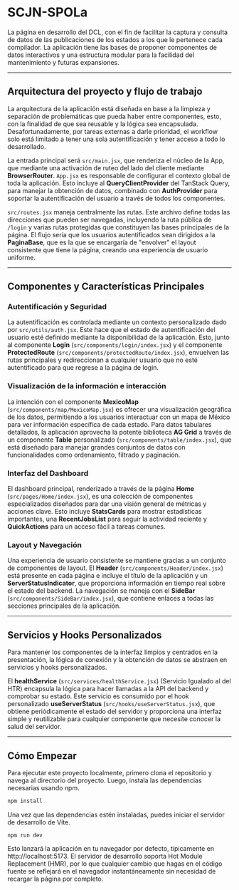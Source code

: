 # SCJN-SPOLa

La página en desarrollo del DCL, con el fin de facilitar la captura y consulta de datos de las publicaciones de los estados a los que le pertenece cada compilador. La aplicación tiene las bases de proponer componentes de datos interactivos y una estructura modular para la facilidad del mantenimiento y futuras expansiones.

---

## Arquitectura del proyecto y flujo de trabajo

La arquitectura de la aplicación está diseñada en base a la limpieza y separación de problemáticas que pueda haber entre componentes, esto, con la finalidad de que sea reusable y la lógica sea encapsulada. Desafortunadamente, por tareas externas a darle prioridad, el workflow solo está limitado a tener una sola autentificación y tener acceso a todo lo desarrollado.

La entrada principal será `src/main.jsx`, que renderiza el núcleo de la App, que mediante una activación de ruteo del lado del cliente mediante **BrowserRouter**. `App.jsx` es responsable de configurar el contexto global de toda la aplicación. Esto incluye al **QueryClientProvider** del TanStack Query, para manejar la obtención de datos, combinado con **AuthProvider** para soportar la autentificación del usuario a través de todos los componentes.

`src/routes.jsx` maneja centralmente las rutas. Este archivo define todas las direcciones que pueden ser navegadas, incluyendo la ruta pública de `/login` y varias rutas protegidas que constituyen las bases principales de la página. El flujo sería que los usuarios autentificados sean dirigidos a la **PaginaBase**, que es la que se encargaría de "envolver" el layout consistente que tiene la página, creando una experiencia de usuario uniforme.

---

## Componentes y Características Principales

### Autentificación y Seguridad
La autentificación es controlada mediante un contexto personalizado dado por `src/utils/auth.jsx`. Este hace que el estado de autentificación del usuario esté definido mediante la disponibilidad de la aplicación. Esto, junto al componente **Login** (`src/components/login/index.jsx`) y el componente **ProtectedRoute** (`src/components/protectedRoute/index.jsx`), envuelven las rutas principales y redireccionan a cualquier usuario que no esté autentificado para que regrese a la página de login.

### Visualización de la información e interacción
La intención con el componente **MexicoMap** (`src/components/map/MexicoMap.jsx`) es ofrecer una visualización geográfica de los datos, permitiendo a los usuarios interactuar con un mapa de México para ver información específica de cada estado. Para datos tabulares detallados, la aplicación aprovecha la potente biblioteca **AG Grid** a través de un componente **Table** personalizado (`src/components/table/index.jsx`), que está diseñado para manejar grandes conjuntos de datos con funcionalidades como ordenamiento, filtrado y paginación.

### Interfaz del Dashboard
El dashboard principal, renderizado a través de la página **Home** (`src/pages/Home/index.jsx`), es una colección de componentes especializados diseñados para dar una visión general de métricas y acciones clave. Esto incluye **StatsCards** para mostrar estadísticas importantes, una **RecentJobsList** para seguir la actividad reciente y **QuickActions** para un acceso fácil a tareas comunes.

### Layout y Navegación
Una experiencia de usuario consistente se mantiene gracias a un conjunto de componentes de layout. El **Header** (`src/components/Header/index.jsx`) está presente en cada página e incluye el título de la aplicación y un **ServerStatusIndicator**, que proporciona información en tiempo real sobre el estado del backend. La navegación se maneja con el **SideBar** (`src/components/SideBar/index.jsx`), que contiene enlaces a todas las secciones principales de la aplicación.

---

## Servicios y Hooks Personalizados

Para mantener los componentes de la interfaz limpios y centrados en la presentación, la lógica de conexión y la obtención de datos se abstraen en servicios y hooks personalizados.

El **healthService** (`src/services/healthService.jsx`) (Servicio Igualado al del HTR) encapsula la lógica para hacer llamadas a la API del backend y comprobar su estado. Este servicio es consumido por el hook personalizado **useServerStatus** (`src/hooks/useServerStatus.jsx`), que obtiene periódicamente el estado del servidor y proporciona una interfaz simple y reutilizable para cualquier componente que necesite conocer la salud del servidor.

---

## Cómo Empezar

Para ejecutar este proyecto localmente, primero clona el repositorio y navega al directorio del proyecto. Luego, instala las dependencias necesarias usando npm.

```bash
npm install
````
Una vez que las dependencias estén instaladas, puedes iniciar el servidor de desarrollo de Vite.
````
npm run dev
````
Esto lanzará la aplicación en tu navegador por defecto, típicamente en http://localhost:5173. El servidor de desarrollo soporta Hot Module Replacement (HMR), por lo que cualquier cambio que hagas en el código fuente se reflejará en el navegador instantáneamente sin necesidad de recargar la página por completo.




